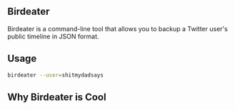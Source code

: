 Birdeater
---------

Birdeater is a command-line tool that allows you to backup a Twitter user's public timeline in JSON format.

Usage
-----

```bash
birdeater --user=shitmydadsays
```

Why Birdeater is Cool
---------------------